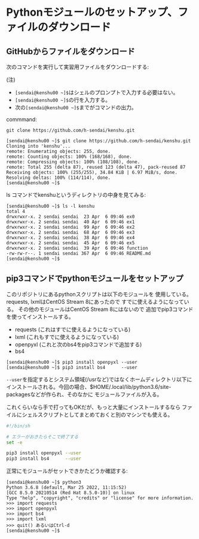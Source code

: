 # Pythonモジュールのセットアップ、ファイルのダウンロード

## GitHubからファイルをダウンロード

次のコマンドを実行して実習用ファイルをダウンロードする:

(注)
- ``[sendai@kenshu00 ~]$``はシェルのプロンプトで入力する必要はない。
- ``[sendai@kenshu00 ~]$``の行を入力する。
- 次の``[sendai@kenshu00 ~]$``までがコマンドの出力。


commmand:
```console
git clone https://github.com/h-sendai/kenshu.git
```

```console
[sendai@kenshu00 ~]$ git clone https://github.com/h-sendai/kenshu.git
Cloning into 'kenshu'...
remote: Enumerating objects: 255, done.
remote: Counting objects: 100% (168/168), done.
remote: Compressing objects: 100% (108/108), done.
remote: Total 255 (delta 87), reused 123 (delta 47), pack-reused 87
Receiving objects: 100% (255/255), 34.84 KiB | 6.97 MiB/s, done.
Resolving deltas: 100% (114/114), done.
[sendai@kenshu00 ~]$
```

ls コマンドでkenshuというディレクトリの中身を見てみる:

```console
[sendai@kenshu00 ~]$ ls -l kenshu
total 4
drwxrwxr-x. 2 sendai sendai  23 Apr  6 09:46 ex0
drwxrwxr-x. 2 sendai sendai  40 Apr  6 09:46 ex1
drwxrwxr-x. 2 sendai sendai  99 Apr  6 09:46 ex2
drwxrwxr-x. 2 sendai sendai  68 Apr  6 09:46 ex3
drwxrwxr-x. 2 sendai sendai  38 Apr  6 09:46 ex4
drwxrwxr-x. 2 sendai sendai  45 Apr  6 09:46 ex5
drwxrwxr-x. 2 sendai sendai  39 Apr  6 09:46 function
-rw-rw-r--. 1 sendai sendai 367 Apr  6 09:46 README.md
[sendai@kenshu00 ~]$
```

<!--
get-pip.pyはpython 3.7が最小サポートバージョンになっているので
get-pip.pyを使った最新版pip3のインストールはやめる。

## pip3コマンドのインストール

pip3を使ってpython3モジュールをインストールする。

pip3もいろいろ更新されているのでここではCentOS Stream 8付属のものは使わず
最新版をダウンロードして使うことにする。

```console
[sendai@kenshu00 ~]$ curl https://bootstrap.pypa.io/get-pip.py -o get-pip.py
  % Total    % Received % Xferd  Average Speed   Time    Time     Time  Current
                                 Dload  Upload   Total   Spent    Left  Speed
100 1882k  100 1882k    0     0  7674k      0 --:--:-- --:--:-- --:--:-- 7714k
[sendai@kenshu00 ~]$
```

とすると``https://bootstrap.pypa.io/get-pip.py``から``getpip.py``をダウンロードし、
``get-pip.py``というファイルに保存する。ダウンロード後これを走らせる:

```console
[sendai@kenshu00 ~]$ python3 get-pip.py --user
Collecting pip
  Using cached pip-21.0.1-py3-none-any.whl (1.5 MB)
Collecting wheel
  Using cached wheel-0.36.2-py2.py3-none-any.whl (35 kB)
Installing collected packages: wheel, pip
Successfully installed pip-21.0.1 wheel-0.36.2
[sendai@kenshu00 ~]$
```

``--user``を指定するとシステム領域(/usrなど)ではなくホームディレクトリ以下に
インストールされる。今回の場合、$HOME/.local/binなどが作られ、そのなかにpip3コマンドが入る。
bashを使っているならPATHに$HOME/.local/binが入っているのでそのままでpip3コマンドが
走る。bashではなく他のシェルを使っている場合はPATHに追加するか
$HOME/binからシンボリックリンクをはって対処する。

どのpip3が実行されるかは``which pip3``、あるいは``which -a pip3``とするとわかる:

```console
[sendai@kenshu00 ~]$ which -a pip3
~/.local/bin/pip3
/usr/bin/pip3
[sendai@kenshu00 ~]$
```
-->

## pip3コマンドでpythonモジュールをセットアップ

このリポジトリにあるpythonスクリプトは以下のモジュールを
使用している。requests, lxmlはCentOS Stream 8にあったので
すでに使えるようになっている。
その他のモジュールはCentOS Stream 8にはないので
追加でpip3コマンドを使ってインストールする。

- requests (これはすでに使えるようになっている)
- lxml (これもすでに使えるようになっている)
- openpyxl (これと次のbs4をpip3コマンドで追加する)
- bs4

```console
[sendai@kenshu00 ~]$ pip3 install openpyxl --user
[sendai@kenshu00 ~]$ pip3 install bs4      --user
```

``--user``を指定するとシステム領域(/usrなど)ではなくホームディレクトリ以下に
インストールされる。今回の場合、$HOME/.local/lib/python3.6/site-packagesなどが作られ、そのなかに
モジュールファイルが入る。

これくらいなら手で打ってもOKだが、もっと大量にインストールするなら
ファイルにシェルスクリプトとしてまとめておくと別のマシンでも使える。

```bash
#!/bin/sh

# エラーがおきたらそこで終了する
set -e 

pip3 install openpyxl --user
pip3 install bs4      --user
```

正常にモジュールがセットできかたどうか確認する:

```
[sendai@kenshu00 ~]$ python3
Python 3.6.8 (default, Mar 25 2022, 11:15:52)
[GCC 8.5.0 20210514 (Red Hat 8.5.0-10)] on linux
Type "help", "copyright", "credits" or "license" for more information.
>>> import requests
>>> import openpyxl
>>> import bs4
>>> import lxml
>>> quit() あるいはCtrl-d
[sendai@kenshu00 ~]$
```
